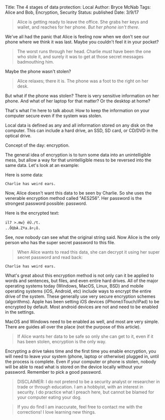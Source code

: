 Title: The 4 stages of data protection: Local
Author: Bryce McNab
Tags: Alice and Bob, Encryption, Security
Status: published
Date: 3/9/17

>Alice is getting ready to leave the office. She grabs her keys and wallet, and reaches for her phone. _But her phone isn't there_.

We've all had the panic that Alice is feeling now when we don't see our phone where we think it was last. Maybe you couldn't feel it in your pocket?

>The worst runs through her head. Charlie _must_ have been the one who stole it, and surely it was to get at those secret messages badmouthing him.

Maybe the phone wasn't stolen?

>Alice relaxes; there it is. The phone was a foot to the right on her desk.

But what if the phone was stolen? There is very sensitive information on her phone. And what of her laptop for that matter? Or the desktop at home?

That's what I'm here to talk about: How to keep the information on your computer secure even if the system was stolen.

Local data is defined as any and all information stored on any disk on the computer. This can include a hard drive, an SSD, SD card, or CD/DVD in the optical drive.

Concept of the day: encryption.

The general idea of encryption is to turn some data into an unintelligible mess, but allow a way for that unintelligible mess to be reversed into the same data. Let's look at an example:

Here is some data:

    Charlie has weird ears.

Now, Alice doesn't want this data to be seen by Charlie. So she uses the venerable encryption method called "AES256". Her password is the strongest password possible: password.

Here is the encrypted text:

    il7 >.mw} êÚ./t.
    ..ÕQbÀ.Zªa.â÷¡õ.

See, now nobody can see what the original string said. Now Alice is the only person who has the super secret password to this file. 

> When Alice wants to read this data, she can decrypt it using her super secret password and read back:

    Charlie has weird ears.

What's great about this encryption method is not only can it be applied to words and sentences, but files, and even entire hard drives. All of the major operating systems today (Windows, MacOS, Linux, BSD) and mobile operating systems (iOS, Android, etc) include ways to encrypt the entire drive of the system. These generally use very secure encryption schemes (algorithms). Apple has been setting iOS devices (iPhone/iTouch/iPad) to be encrypted by default. Most android devices are not and need to be enabled in the settings.

MacOS and Windows need to be enabled as well, and most are very simple. There are guides all over the place (not the purpose of this article).

> If Alice wants her data to be safe so only she can get to it, even if it has been stolen, encryption is the only way. 

Encrypting a drive takes time and the first time you enable encryption, you will need to leave your system (phone, laptop or otherwise) plugged in, until the process is complete. Even if your computer or phone is stolen, nobody will be able to read what is stored on the device locally without your password. Remember to pick a good password.

>DISCLAIMER: I do not pretend to be a security analyst or researcher in trade or through education. I am a hobbyist, with an interest in security. I do practice what I preach here, but cannot be blamed for your computer eating your dog.

>If you do find I am inaccurate, feel free to contact me with the corrections! I love learning new things.
